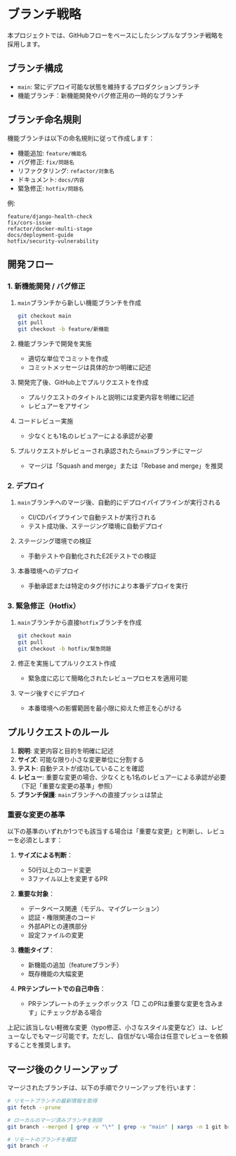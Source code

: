 # ブランチ戦略

本プロジェクトでは、GitHubフローをベースにしたシンプルなブランチ戦略を採用します。

## ブランチ構成

- `main`: 常にデプロイ可能な状態を維持するプロダクションブランチ
- 機能ブランチ：新機能開発やバグ修正用の一時的なブランチ

## ブランチ命名規則

機能ブランチは以下の命名規則に従って作成します：

- 機能追加: `feature/機能名`
- バグ修正: `fix/問題名`
- リファクタリング: `refactor/対象名`
- ドキュメント: `docs/内容`
- 緊急修正: `hotfix/問題名`

例:
```
feature/django-health-check
fix/cors-issue
refactor/docker-multi-stage
docs/deployment-guide
hotfix/security-vulnerability
```

## 開発フロー

### 1. 新機能開発 / バグ修正

1. `main`ブランチから新しい機能ブランチを作成
   ```bash
   git checkout main
   git pull
   git checkout -b feature/新機能
   ```

2. 機能ブランチで開発を実施
   - 適切な単位でコミットを作成
   - コミットメッセージは具体的かつ明確に記述

3. 開発完了後、GitHub上でプルリクエストを作成
   - プルリクエストのタイトルと説明には変更内容を明確に記述
   - レビュアーをアサイン

4. コードレビュー実施
   - 少なくとも1名のレビュアーによる承認が必要

5. プルリクエストがレビューされ承認されたら`main`ブランチにマージ
   - マージは「Squash and merge」または「Rebase and merge」を推奨

### 2. デプロイ

1. `main`ブランチへのマージ後、自動的にデプロイパイプラインが実行される
   - CI/CDパイプラインで自動テストが実行される
   - テスト成功後、ステージング環境に自動デプロイ

2. ステージング環境での検証
   - 手動テストや自動化されたE2Eテストでの検証

3. 本番環境へのデプロイ
   - 手動承認または特定のタグ付けにより本番デプロイを実行

### 3. 緊急修正（Hotfix）

1. `main`ブランチから直接`hotfix`ブランチを作成
   ```bash
   git checkout main
   git pull
   git checkout -b hotfix/緊急問題
   ```

2. 修正を実施してプルリクエスト作成
   - 緊急度に応じて簡略化されたレビュープロセスを適用可能

3. マージ後すぐにデプロイ
   - 本番環境への影響範囲を最小限に抑えた修正を心がける

## プルリクエストのルール

1. **説明**: 変更内容と目的を明確に記述
2. **サイズ**: 可能な限り小さな変更単位に分割する
3. **テスト**: 自動テストが成功していることを確認
4. **レビュー**: 重要な変更の場合、少なくとも1名のレビュアーによる承認が必要（下記「重要な変更の基準」参照）
5. **ブランチ保護**: `main`ブランチへの直接プッシュは禁止

### 重要な変更の基準

以下の基準のいずれか1つでも該当する場合は「重要な変更」と判断し、レビューを必須とします：

1. **サイズによる判断**：
   - 50行以上のコード変更
   - 3ファイル以上を変更するPR

2. **重要な対象**：
   - データベース関連（モデル、マイグレーション）
   - 認証・権限関連のコード
   - 外部APIとの連携部分
   - 設定ファイルの変更

3. **機能タイプ**：
   - 新機能の追加（featureブランチ）
   - 既存機能の大幅変更

4. **PRテンプレートでの自己申告**：
   - PRテンプレートのチェックボックス「□ このPRは重要な変更を含みます」にチェックがある場合

上記に該当しない軽微な変更（typo修正、小さなスタイル変更など）は、レビューなしでもマージ可能です。ただし、自信がない場合は任意でレビューを依頼することを推奨します。

## マージ後のクリーンアップ

マージされたブランチは、以下の手順でクリーンアップを行います：

```bash
# リモートブランチの最新情報を取得
git fetch --prune

# ローカルのマージ済みブランチを削除
git branch --merged | grep -v "\*" | grep -v "main" | xargs -n 1 git branch -d

# リモートのブランチを確認
git branch -r
``` 